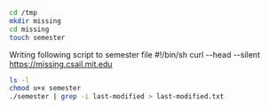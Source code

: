 ```Bash
cd /tmp
mkdir missing
cd missing
touch semester
```

Writing following script to semester file
#!/bin/sh
curl --head --silent https://missing.csail.mit.edu

```Bash
ls -l
chmod u+x semester
./semester | grep -i last-modified > last-modified.txt
```

